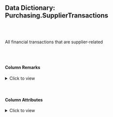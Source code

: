 ## Data Dictionary: Purchasing.SupplierTransactions 
 <br /> 
 <br /> 
 All financial transactions that are supplier-related 
 <br /> 
 <br /> 
 

####  Column Remarks
 <Details> 
 <Summary>Click to view</Summary> 
 

<br /> 
 | Column | Remarks | 
 |------|------|  
|**SupplierTransactionID**| Numeric ID used to refer to a supplier transaction within the database | 
|**SupplierID**| Supplier for this transaction | 
|**TransactionTypeID**| Type of transaction | 
|**PurchaseOrderID**| ID of an purchase order (for transactions associated with a purchase order) | 
|**PaymentMethodID**| ID of a payment method (for transactions involving payments) | 
|**SupplierInvoiceNumber**| Invoice number for an invoice received from the supplier | 
|**TransactionDate**| Date for the transaction | 
|**AmountExcludingTax**| Transaction amount (excluding tax) | 
|**TaxAmount**| Tax amount calculated | 
|**TransactionAmount**| Transaction amount (including tax) | 
|**OutstandingBalance**| Amount still outstanding for this transaction | 
|**FinalizationDate**| Date that this transaction was finalized (if it has been) | 
|**IsFinalized**| Is this transaction finalized (invoices, credits and payments have been matched) | 
|**LastEditedBy**| Null | 
|**LastEditedWhen**| Null | 
 
 </Details> 
 <br /> 
 <br />  


#### Column Attributes 
 <Details> 
 <Summary>Click to view</Summary>
 

<br /> 
 | Column | ColumnDefault | IsNullable | DataType | CharMaxLength | CharDataLength | NumericPrecision | NumericScale | DatetimePrecision | CharSetName | CollationName |
 |------|------|------|------|------|------|------|------|------|------|------|
 |**SupplierTransactionID**| (NEXT VALUE FOR [Sequences].[TransactionID]) | NO | int | Null | Null | 10 | 0 | Null | Null | Null | 
|**SupplierID**| Null | NO | int | Null | Null | 10 | 0 | Null | Null | Null | 
|**TransactionTypeID**| Null | NO | int | Null | Null | 10 | 0 | Null | Null | Null | 
|**PurchaseOrderID**| Null | YES | int | Null | Null | 10 | 0 | Null | Null | Null | 
|**PaymentMethodID**| Null | YES | int | Null | Null | 10 | 0 | Null | Null | Null | 
|**SupplierInvoiceNumber**| Null | YES | nvarchar | 20 | 40 | Null | Null | Null | UNICODE | Latin1_General_100_CI_AS | 
|**TransactionDate**| Null | NO | date | Null | Null | Null | Null | 0 | Null | Null | 
|**AmountExcludingTax**| Null | NO | decimal | Null | Null | 18 | 2 | Null | Null | Null | 
|**TaxAmount**| Null | NO | decimal | Null | Null | 18 | 2 | Null | Null | Null | 
|**TransactionAmount**| Null | NO | decimal | Null | Null | 18 | 2 | Null | Null | Null | 
|**OutstandingBalance**| Null | NO | decimal | Null | Null | 18 | 2 | Null | Null | Null | 
|**FinalizationDate**| Null | YES | date | Null | Null | Null | Null | 0 | Null | Null | 
|**IsFinalized**| Null | YES | bit | Null | Null | Null | Null | Null | Null | Null | 
|**LastEditedBy**| Null | NO | int | Null | Null | 10 | 0 | Null | Null | Null | 
|**LastEditedWhen**| (sysdatetime()) | NO | datetime2 | Null | Null | Null | Null | 7 | Null | Null | 
 
 </Details> 
